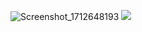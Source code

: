 ![Screenshot_1712648193]()
<img src="https://github.com/DevLevKek/FinalProject/assets/135211811/62b2a9f2-fe37-44e2-8d8d-fa324686cb53">
